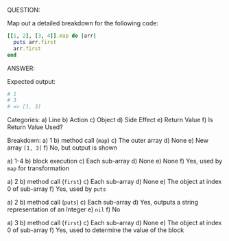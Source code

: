 QUESTION:

Map out a detailed breakdown for the following code:
```ruby
[[1, 2], [3, 4]].map do |arr|
  puts arr.first
  arr.first
end
```

ANSWER:

Expected output:
```ruby
# 1
# 3
# => [1, 3]
```

Categories:
a) Line
b) Action
c) Object
d) Side Effect
e) Return Value
f) Is Return Value Used?

Breakdown:
a) 1
b) method call (`map`)
c) The outer array
d) None
e) New array `[1, 3]`
f) No, but output is shown

a) 1-4
b) block execution
c) Each sub-array
d) None
e) None
f) Yes, used by `map` for transformation

a) 2
b) method call (`first`)
c) Each sub-array
d) None
e) The object at index 0 of sub-array
f) Yes, used by `puts`

a) 2
b) method call (`puts`)
c) Each sub-array
d) Yes, outputs a string representation of an Integer
e) `nil`
f) No

a) 3
b) method call (`first`)
c) Each sub-array
d) None
e) The object at index 0 of sub-array
f) Yes, used to determine the value of the block
